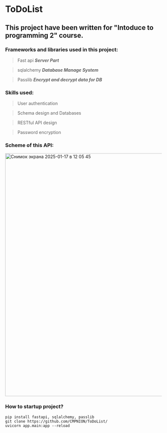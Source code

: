 # ToDoList
## This project have been written for "Intoduce to programming 2" course.
### Frameworks and libraries used in this project:
> Fast api ***Server Part***

> sqlalchemy ***Database Manage System***
 
> Passlib ***Encrypt and decrypt data for DB***

### Skills used:
> User authentication

> Schema design and Databases

> RESTful API design

> Password encryption


### Scheme of this API:
<img width="780" alt="Снимок экрана 2025-01-17 в 12 05 45" src="https://github.com/user-attachments/assets/3e2c3c24-d791-4427-8059-c74cb2c10c11" />


### How to startup project?
```
pip install fastapi, sqlalchemy, passlib
git clone https://github.com/CMPNION/ToDoList/
uvicorn app.main:app --reload
```
